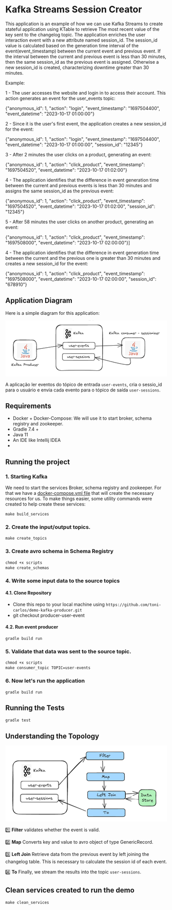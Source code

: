 # Kafka Streams Session Creator

This application is an example of how we can use Kafka Streams to create stateful application using KTable to retrieve
The most recent value of the key sent to the changelog topic. The application enriches the user interaction event with
a new attribute named session_id. The session_id value is calculated based on the generation time interval of the
event(event_timestamp) between the current event and previous event. If the interval between the current and previous event is
less than 30 minutes, then the same session_id as the previous event is assigned. Otherwise a new session_id is created,
characterizing downtime greater than 30 minutes.

Example:

1 - The user accesses the website and login in to access their account. This action generates an event for the user_events topic:

{"anonymous_id": 1, "action": "login", "event_timestamp": "1697504400", "event_datetime": "2023-10-17 01:00:00"}

2 - Since it is the user's first event, the application creates a new session_id for the event:

{"anonymous_id": 1, "action": "login", "event_timestamp": "1697504400", "event_datetime": "2023-10-17 01:00:00", "session_id": "12345"}

3 - After 2 minutes the user clicks on a product, generating an event:

{"anonymous_id": 1, "action": "click_product", "event_timestamp": "1697504520", "event_datetime": "2023-10-17 01:02:00"}

4 - The application identifies that the difference in event generation time between the current and previous events is less than 30 minutes
and assigns the same session_id as the previous event:

{"anonymous_id": 1, "action": "click_product", "event_timestamp": "1697504520", "event_datetime": "2023-10-17 01:02:00", "session_id": "12345"}

5 - After 58 minutes the user clicks on another product, generating an event:

{"anonymous_id": 1, "action": "click_product", "event_timestamp": "1697508000", "event_datetime": "2023-10-17 02:00:00"}]

4 - The application identifies that the difference in event generation time between the current and the previous one is greater than 30 minutes and creates
a new session_id for the event:

{"anonymous_id": 1, "action": "click_product", "event_timestamp": "1697508000", "event_datetime": "2023-10-17 02:00:00", "session_id": "678910"}


## Application Diagram
Here is a simple diagram for this application:

![Application Diagram](doc/diagrama-aplicacao.png)

A aplicação ler eventos do tópico de entrada `user-events`, cria o sessio_id para o usuário e envia cada evento para 
o tópico de saída `user-sessions`.

## Requirements
* Docker + Docker-Compose: We will use it to start broker, schema registry and zookeeper.
* Gradle 7.4 +
* Java 11
* An IDE like Intellij IDEA
* 
## Running the project

### 1. Starting Kafka

We need to start the services Broker, schema registry and zookeeper. For that we have a 
[docker-compose.yml file](docker-compose.yml) that will create the necessary resources for us. To make things easier, 
some utility commands were created to help create these services:

```shell
make build_services
```

### 2. Create the input/output topics.

```shell
make create_topics
```
### 3. Create avro schema in Schema Registry

```shell
chmod +x scripts
make create_schemas
```

### 4. Write some input data to the source topics

#### 4.1. Clone Repository

- Clone this repo to your local machine using `https://github.com/toni-carlos/demo-kafka-producer.git`
- git checkout producer-user-event

#### 4.2. Run event producer

```shell
gradle build run
```

### 5. Validate that data was sent to the source topic.

```shell
chmod +x scripts
make consumer_topic TOPIC=user-events
```

### 6. Now let's run the application

```shell
gradle build run
```

## Running the Tests
```shell
gradle test
```

## Understanding the Topology

![Topology](doc/topology_sessionizer.png)

1️⃣ **Filter** validates whether the event is valid.

2️⃣ **Map** Converts key and value to avro object of type GenericRecord.

3️⃣ **Left Join** Retrieve data from the previous event by left joining the changelog table. This is necessary to calculate the session id of each event.

4️⃣ **To** Finally, we stream the results into the topic `user-sessions`.

## Clean services created to run the demo

```shell
make clean_services
```














